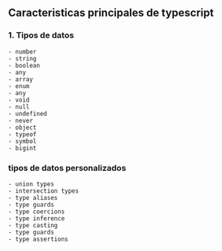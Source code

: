 <!-- documentacion de principales caracteristicas de typescript -->
## Caracteristicas principales de typescript

### 1. Tipos de datos

    - number
    - string
    - boolean
    - any
    - array
    - enum
    - any
    - void
    - null
    - undefined
    - never
    - object
    - typeof
    - symbol
    - bigint
### tipos de datos personalizados
    - union types
    - intersection types
    - type aliases
    - type guards
    - type coercions
    - type inference
    - type casting
    - type guards
    - type assertions
